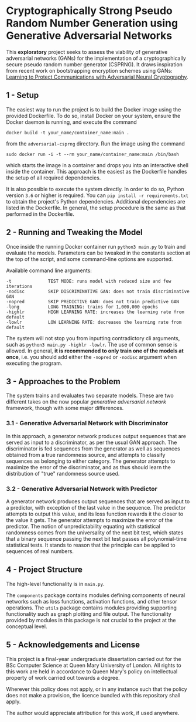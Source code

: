 # Cryptographically Strong Pseudo Random Number Generation using Generative Adversarial Networks
This **exploratory** project seeks to assess the viability of generative 
adversarial networks (GANs) for the implementation of a cryptographically 
secure pseudo random number generator (CSPRNG). It draws inspiration from recent 
work on bootstrapping encryption schemes using GANs: [Learning to Protect Communications
with Adversarial Neural Cryptography](https://arxiv.org/abs/1610.06918).


## 1 - Setup
The easiest way to run the project is to build the Docker image using
the provided Dockerfile. To do so, install Docker on your system, ensure the
Docker daemon is running, and execute the command

`docker build -t your_name/container_name:main .`

from the `adversarial-csprng` directory. Run the image using the command

`sudo docker run -i -t --rm your_name/container_name:main /bin/bash`

which starts the image in a container and drops you into an interactive 
shell inside the container. This approach is the easiest as the Dockerfile 
handles the setup of all required dependencies.

It is also possible to execute the system directly. In order to do so, Python
version `3.6` or higher is required. You can `pip install -r requirements.txt`
to obtain the project's Python dependencies. Additional dependencies are listed
in the Dockerfile. In general, the setup procedure is the same as that performed
in the Dockerfile. 


## 2 - Running and Tweaking the Model
Once inside the running Docker container run `python3 main.py` to train and 
evaluate the models. Parameters can be tweaked in the constants section at the 
top of the script, and some command-line options are supported. 

Available command line arguments:
```
-t              TEST MODE: runs model with reduced size and few iterations
-nodisc         SKIP DISCRIMINATIVE GAN: does not train discriminative GAN
-nopred         SKIP PREDICTIVE GAN: does not train predictive GAN
-long           LONG TRAINING: trains for 1,000,000 epochs
-highlr         HIGH LEARNING RATE: increases the learning rate from default
-lowlr          LOW LEARNING RATE: decreases the learning rate from default
```

The system will not stop you from inputting contradictory cli arguments, such as
`python3 main.py -highlr -lowlr`. The use of common sense is allowed. In general,
**it is recommended to only train one of the models at once**, i.e. you should
add either the `-nopred` or `-nodisc` argument when executing the program.


## 3 - Approaches to the Problem
The system trains and evaluates two separate models. These are two different
takes on the now popular *generative adversarial network* framework, though
with some major differences.

### 3.1 - Generative Adversarial Network with Discriminator
In this approach, a generator network produces output sequences that are served
as input to a discriminator, as per the usual GAN approach. The discriminator is
fed sequences from the generator as well as sequences obtained from a true randomness
source, and attempts to classify sequences as belonging to either category. The
generator attempts to maximize the error of the discriminator, and as thus should
learn the distribution of "true" randomness source used.

### 3.2 - Generative Adversarial Network with Predictor
A generator network produces output sequences that are served as input to a predictor,
with exception of the last value in the sequence. The predictor attempts to output
this value, and its loss function rewards it the closer to the value it gets. The
generator attempts to maximize the error of the predictor. The notion of unpredictability
equating with statistical randomness comes from the universality of the next bit
test, which states that a binary sequence passing the next bit test passes all
polynomial-time statistical tests. It stands to reason that the principle can be applied
to sequences of real numbers.


## 4 - Project Structure
The high-level functionality is in `main.py`. 

The `components` package contains modules defining components of neural networks such 
as loss functions, activation functions, and other tensor operations. The `utils` package 
contains modules providing supporting functionality such as graph plotting and file output. 
The functionality provided by modules in this package is not crucial to the project 
at the conceptual level.


## 5 - Acknowledgements and License
This project is a final-year undergraduate dissertation carried out for the BSc Computer
Science at Queen Mary University of London. All rights to this work are held in accordance
to Queen Mary's policy on intellectual property of work carried out towards a degree.

Wherever this policy does not apply, or in any instance such that the policy does not make
a provision, the licence bundled with this repository shall apply.

The author would appreciate attribution for this work, if used anywhere.